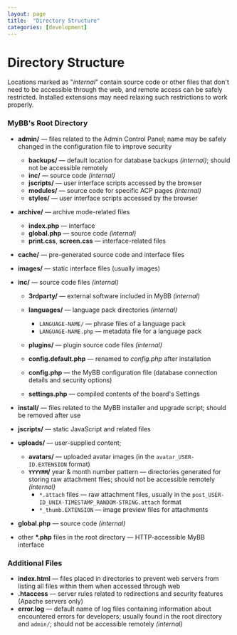 ```yaml
---
layout: page
title:  "Directory Structure"
categories: [development]
---
```


# Directory Structure

Locations marked as "_internal_" contain source code or other files that don't need to be accessible through the web, and remote access can be safely restricted. Installed extensions may need relaxing such restrictions to work properly.

### MyBB's Root Directory
- **admin/** &mdash; files related to the Admin Control Panel; name may be safely changed in the configuration file to improve security
  - **backups/** &mdash; default location for database backups _(internal)_; should not be accessible remotely
  - **inc/** &mdash; source code _(internal)_
  - **jscripts/** &mdash; user interface scripts accessed by the browser
  - **modules/** &mdash; source code for specific ACP pages _(internal)_
  - **styles/** &mdash; user interface scripts accessed by the browser

- **archive/** &mdash; archive mode-related files
  - **index.php** &mdash; interface
  - **global.php** &mdash; source code _(internal)_
  - **print.css**, **screen.css** &mdash; interface-related files

- **cache/** &mdash; pre-generated source code and interface files
- **images/** &mdash; static interface files (usually images)
- **inc/** &mdash; source code files _(internal)_
  - **3rdparty/** &mdash; external software included in MyBB _(internal)_
  - **languages/** &mdash; language pack directories _(internal)_
    - `LANGUAGE-NAME/` &mdash; phrase files of a language pack
    - `LANGUAGE-NAME.php` &mdash; metadata file for a language pack
  - **plugins/** &mdash; plugin source code files _(internal)_

  - **config.default.php** &mdash; renamed to _config.php_ after installation
  - **config.php** &mdash; the MyBB configuration file (database connection details and security options)
  - **settings.php** &mdash; compiled contents of the board's Settings

- **install/** &mdash; files related to the MyBB installer and upgrade script; should be removed after use
- **jscripts/** &mdash; static JavaScript and related files
- **uploads/** &mdash; user-supplied content;
  - **avatars/** &mdash; uploaded avatar images (in the `avatar_USER-ID.EXTENSION` format)
  - **`YYYYMM`/** year & month number pattern &mdash; directories generated for storing raw attachment files; should not be accessible remotely _(internal)_
    - `*.attach` files &mdash; raw attachment files, usually in the `post_USER-ID_UNIX-TIMESTAMP_RANDOM-STRING.attach` format
    - `*_thumb.EXTENSION` &mdash; image preview files for attachments

- **global.php** &mdash; source code _(internal)_  
- other **\*.php** files in the root directory &mdash; HTTP-accessible MyBB interface

### Additional Files

- **index.html** &mdash; files placed in directories to prevent web servers from listing all files within them when accessed through web
- **.htaccess** &mdash; server rules related to redirections and security features (Apache servers only)
- **error.log** &mdash; default name of log files containing information about encountered errors for developers; usually found in the root directory and `admin/`; should not be accessible remotely _(internal)_
